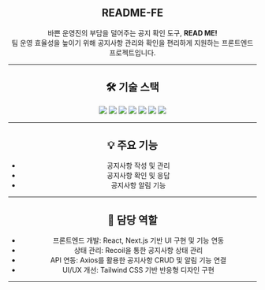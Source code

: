 <div align="center">

<h2>README-FE</h2>
<p>바쁜 운영진의 부담을 덜어주는 공지 확인 도구, <strong>READ ME!</strong><br/>
팀 운영 효율성을 높이기 위해 공지사항 관리와 확인을 편리하게 지원하는 프론트엔드 프로젝트입니다.</p>

---

## 🛠 기술 스택
<img src="https://img.shields.io/badge/JavaScript-F7DF1E?style=flat-square&logo=JavaScript&logoColor=white"/>
<img src="https://img.shields.io/badge/TypeScript-3178C6?style=flat-square&logo=TypeScript&logoColor=white"/>
<img src="https://img.shields.io/badge/React-087EA4?style=flat-square&logo=React&logoColor=white"/>
<img src="https://img.shields.io/badge/Next.js-000000?style=flat-square&logo=Next.js&logoColor=white"/>
<img src="https://img.shields.io/badge/Tailwind-06B6D4?style=flat-square&logo=TailwindCSS&logoColor=white"/>
<img src="https://img.shields.io/badge/Axios-5A29E4?style=flat-square&logo=Axios&logoColor=white"/>
<img src="https://img.shields.io/badge/Recoil-3F7CAC?style=flat-square&logo=Recoil&logoColor=white"/>

---

## 💡 주요 기능
- 공지사항 작성 및 관리  
- 공지사항 확인 및 응답  
- 공지사항 알림 기능  

---

## 🤝 담당 역할
- 프론트엔드 개발: React, Next.js 기반 UI 구현 및 기능 연동  
- 상태 관리: Recoil을 통한 공지사항 상태 관리  
- API 연동: Axios를 활용한 공지사항 CRUD 및 알림 기능 연결  
- UI/UX 개선: Tailwind CSS 기반 반응형 디자인 구현

---

</div>
